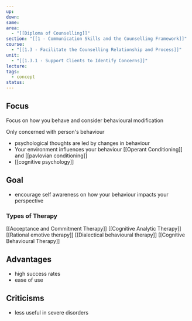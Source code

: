 ```yaml
---
up: 
down: 
same: 
area:
  - "[[Diploma of Counselling]]"
section: "[[1 - Communication Skills and the Counselling Framework]]"
course:
  - "[[1.3 - Facilitate the Counselling Relationship and Process]]"
unit:
  - "[[1.3.1 - Support Clients to Identify Concerns]]"
lecture: 
tags:
  - concept
status:
---
```


## Focus
Focus on how you behave and consider behavioural modification

Only concerned with person's behaviour
- psychological thoughts are led by changes in behaviour
- Your environment influences your behaviour [[Operant Conditioning]] and [[pavlovian conditioning]]
- [[cognitive psychology]]

## Goal
- encourage self awareness on how your behaviour impacts your perspective

### Types of Therapy
[[Acceptance and Commitment Therapy]]
[[Cognitive Analytic Therapy]]
[[Rational emotive therapy]]
[[Dialectical behavioural therapy]]
[[Cognitive Behavioural Therapy]]

## Advantages
- high success rates
- ease of use

## Criticisms
- less useful in severe disorders